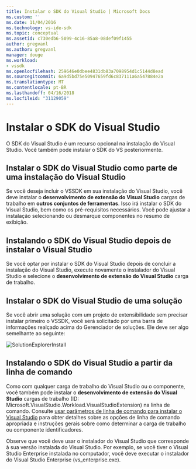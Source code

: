 ```yaml
---
title: Instalar o SDK do Visual Studio | Microsoft Docs
ms.custom: ''
ms.date: 11/04/2016
ms.technology: vs-ide-sdk
ms.topic: conceptual
ms.assetid: c730edb6-5099-4c16-85a8-08def09f1455
author: gregvanl
ms.author: gregvanl
manager: douge
ms.workload:
- vssdk
ms.openlocfilehash: 259646e0dbee4831db83a7098954d1c5144d8ead
ms.sourcegitcommit: 6a9d5bd75e50947659fd6c837111a6a547884e2a
ms.translationtype: MT
ms.contentlocale: pt-BR
ms.lasthandoff: 04/16/2018
ms.locfileid: "31129059"
---
```

# <a name="installing-the-visual-studio-sdk"></a>Instalar o SDK do Visual Studio
O SDK do Visual Studio é um recurso opcional na instalação do Visual Studio. Você também pode instalar o SDK do VS posteriormente.  
  
## <a name="installing-the-visual-studio-sdk-as-part-of-a-visual-studio-installation"></a>Instalar o SDK do Visual Studio como parte de uma instalação do Visual Studio  
 Se você deseja incluir o VSSDK em sua instalação do Visual Studio, você deve instalar o **desenvolvimento de extensão do Visual Studio** cargas de trabalho em **outros conjuntos de ferramentas**. Isso irá instalar o SDK do Visual Studio, bem como os pré-requisitos necessários. Você pode ajustar a instalação selecionando ou desmarque componentes no resumo de exibição. 
  
## <a name="installing-the-visual-studio-sdk-after-installing-visual-studio"></a>Instalando o SDK do Visual Studio depois de instalar o Visual Studio  
 Se você optar por instalar o SDK do Visual Studio depois de concluir a instalação do Visual Studio, execute novamente o instalador do Visual Studio e selecione o **desenvolvimento de extensão do Visual Studio** carga de trabalho.  
  
## <a name="installing-the-visual-studio-sdk-from-a-solution"></a>Instalar o SDK do Visual Studio de uma solução  
 Se você abrir uma solução com um projeto de extensibilidade sem precisar instalar primeiro o VSSDK, você será solicitado por uma barra de informações realçado acima do Gerenciador de soluções. Ele deve ser algo semelhante ao seguinte:  
  
 ![SolutionExplorerInstall](../extensibility/media/solutionexplorerinstall.png "SolutionExplorerInstall")  
  
## <a name="installing-the-visual-studio-sdk-from-the-command-line"></a>Instalando o SDK do Visual Studio a partir da linha de comando  
Como com qualquer carga de trabalho do Visual Studio ou o componente, você também pode instalar o **desenvolvimento de extensão do Visual Studio** cargas de trabalho (ID: Microsoft.VisualStudio.Workload.VisualStudioExtension) na linha de comando. Consulte [usar parâmetros de linha de comando para instalar o Visual Studio](../install/use-command-line-parameters-to-install-visual-studio.md) para obter detalhes sobre as opções de linha de comando apropriada e instruções gerais sobre como determinar a carga de trabalho ou componente identificadores.
  
 Observe que você deve usar o instalador do Visual Studio que corresponde à sua versão instalada do Visual Studio. Por exemplo, se você tiver o Visual Studio Enterprise instalada no computador, você deve executar o instalador do Visual Studio Enterprise (vs_enterprise.exe).